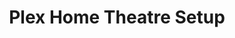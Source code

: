 ---
sort_key: 26
layout: sku
id: plex-home-theatre-setup-plex-media-server
title: "Plex Home Theatre Setup"
heading: "Plex Home Theatre Setup"
sub-title: "Stream all your stuff to all your devices, anywhere."
features:
 - feature: "As part of this service we’ll assess the problem and either:"
 - feature: "Provide one quick solution OR"
 - feature: "If it turns out to be more complex, provide a quote for an appropriate solution. If you go ahead with the quote you’ll only be charged for the recommended service."
price: 99
unit: plex media server
---